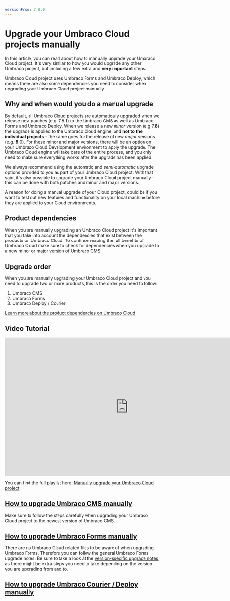 ```yaml
---
versionFrom: 7.0.0
---
```


# Upgrade your Umbraco Cloud projects manually

In this article, you can read about how to manually upgrade your Umbraco Cloud project. It's very similar to how you would upgrade any other Umbraco project, but including a few extra and **very important** steps.

Umbraco Cloud project uses Umbraco Forms and Umbraco Deploy, which means there are also some dependencies you need to consider when upgrading your Umbraco Cloud project manually.

## Why and when would you do a manual upgrade

By default, all Umbraco Cloud projects are automatically upgraded when we release new patches (e.g. 7.8.**1**) to the Umbraco CMS as well as Umbraco Forms and Umbraco Deploy. When we release a new *minor* version (e.g 7.**8**) the upgrade is applied to the Umbraco Cloud engine, and **not to the individual projects** - the same goes for the release of new *major* versions (e.g. **8**.0). For these minor and major versions, there will be an option on your Umbraco Cloud Development environment to apply the upgrade. The Umbraco Cloud engine will take care of the entire process, and you only need to make sure everything works after the upgrade has been applied.

We always recommend using the automatic and *semi-automatic* upgrade options provided to you as part of your Umbraco Cloud project. With that said, it's also possible to upgrade your Umbraco Cloud project manually - this can be done with both patches and minor and major versions.

A reason for doing a manual upgrade of your Cloud project, could be if you want to test out new features and functionality on your local machine before they are applied to your Cloud environments.

## Product dependencies

When you are manually upgrading an Umbraco Cloud project it's important that you take into account the dependencies that exist between the products on Umbraco Cloud. To continue reaping the full benefits of Umbraco Cloud make sure to check for dependencies when you upgrade to a new minor or major version of Umbraco CMS.

## Upgrade order

When you are manually upgrading your Umbraco Cloud project and you need to upgrade two or more products, this is the order you need to follow:

1. Umbraco CMS
2. Umbraco Forms
3. Umbraco Deploy / Courier

[Learn more about the product dependencies on Umbraco Cloud](../Product-Dependencies)

## Video Tutorial

<iframe width="800" height="450" src="https://www.youtube.com/watch?v=A0Kzgsb4EGQ" frameborder="0" allow="autoplay; encrypted-media" allowfullscreen></iframe>

You can find the full playlist here: [Manually upgrade your Umbraco Cloud project](https://www.youtube.com/playlist?list=PLgX62vUaGZsFy6I695OINpxhddOe-lOIP)

## [How to upgrade Umbraco CMS manually](Manual-CMS-upgrade.md)

Make sure to follow the steps carefully when upgrading your Umbraco Cloud project to the newest version of Umbraco CMS.

## [How to upgrade Umbraco Forms manually](https://our.umbraco.com/documentation/Add-ons/UmbracoForms/Installation/ManualUpgrade)

There are no Umbraco Cloud related files to be aware of when upgrading Umbraco Forms. Therefore you can follow the general Umbraco Forms upgrade notes. Be sure to take a look at the [version-specific upgrade notes](https://our.umbraco.com/documentation/Add-ons/UmbracoForms/Installation/Version-Specific), as there might be extra steps you need to take depending on the version you are upgrading from and to.

## [How to upgrade Umbraco Courier / Deploy manually](Manual-Deploy-and-Courier-Upgrade)
